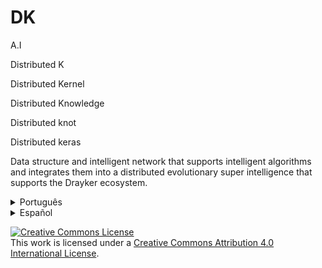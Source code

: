 # DK
A.I 

Distributed K

Distributed Kernel

Distributed Knowledge

Distributed knot

Distributed keras


Data structure and intelligent network that supports intelligent algorithms and integrates them into a distributed evolutionary super intelligence that supports the Drayker ecosystem.



<details>
    <summary>Português</summary>


Estrutura de dados e rede inteligente, que dá suporte a algoritmos inteligentes e os integra formando uma super inteligência evolutiva de núcleo distribuído que dá suporte ao ecossistema da Drayker.


</details>

<details>
    <summary>Español</summary>


Estructura de datos y red inteligente que admite algoritmos inteligentes y los integra en una superinteligencia evolutiva distribuida que respalda el ecosistema Drayker.


</details>


<a rel="license" href="http://creativecommons.org/licenses/by/4.0/"><img alt="Creative Commons License" style="border-width:0" src="https://i.creativecommons.org/l/by/4.0/88x31.png" /></a><br />This work is licensed under a <a rel="license" href="http://creativecommons.org/licenses/by/4.0/">Creative Commons Attribution 4.0 International License</a>.
